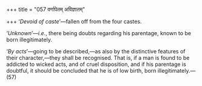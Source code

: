 +++
title = "057 वर्णापेतम् अविज्ञातम्"

+++
‘*Devoid of caste*’—fallen off from the four castes.

‘*Unknown*’—*i.e*., there being doubts regarding his parentage, known to
be born illegitimately.

‘*By acts*’—going to be described,—as also by the distinctive features
of their character,—they shall be recognised. That is, if a man is found
to be addicted to wicked acts, and of cruel disposition, and if his
parentage is doubtful, it should be concluded that he is of low birth,
born illegitimately.—(57)


